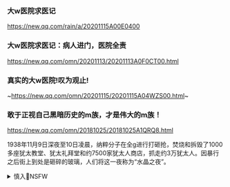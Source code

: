 ### 大w医院求医记
https://new.qq.com/rain/a/20201115A00E0400

### 大w医院求医记：病人进门，医院全责
https://new.qq.com/omn/20201113/20201113A0F0CT00.html

### 真实的大w医院!叹为观止!
~https://new.qq.com/omn/20201115/20201115A04WZS00.html~

### 敢于正视自己黑暗历史的m族，才是伟大的m族！
https://new.qq.com/omn/20181025/20181025A1QRQ8.html

1938年11月9日深夜至10日凌晨，纳粹分子在全g进行打砸抢，焚烧和拆毁了1000多座犹太教堂、犹太礼拜堂和约7500家犹太人商店，抓走约3万犹太人。因暴行之后街上到处是砸碎的玻璃，人们将这一夜称为“水晶之夜”。

<details><summary>慎入🔞NSFW</summary>

Not Safe For Work
![](https://upload.wikimedia.org/wikipedia/commons/thumb/d/d3/Biohazard_Symbol_Specification.png/210px-Biohazard_Symbol_Specification.png)

<details><summary><b>风险自理Use At Your Own Risk🈲</summary>

### 王健l手下万d老将被j方带走：因涉嫌贪腐问题
https://tech.ifeng.com/c/82aoMv0OI5k

### 不要误会，我并不是针对马y，而是在座的诸位资本家都
https://blog.dwnews.com/post-1401360.html

<img src="https://attach8.dwnews.net/20201222/293_1608593621.png">

### 马y：只要有需要，随时可以将支付宝上交给gj
https://new.qq.com/rain/a/20201126a0g3di00

### 重磅！南j前首富被z
https://finance.ifeng.com/c/81VFKEHAvHI

### 突发:大w集团正在被q行接g,或开w险先例
~http://dy.163.com/article/FRH227LG0511CH1C.html~

### 二大爷：zg商人的生与死
https://2newcenturynet.blogspot.com/2020/11/blog-post_531.html

### 胡润百富榜成了“杀猪榜
http://news.sina.com.cn/o/2009-08-21/050016158422s.shtml

</details>
</details>
